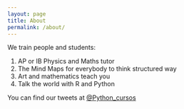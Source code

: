```yaml
---
layout: page
title: About
permalink: /about/
---
```


We train people and students:

  1. AP or IB Physics and Maths tutor 
  2. The Mind Maps for everybody to think structured way
  4. Art and mathematics teach you
  3. Talk the world with R and Python  


You can find our tweets at [@Python_cursos](https://twitter.com/Python_cursos)





